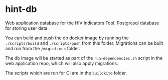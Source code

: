 # hint-db

Web application database for the HIV Indicators Tool. Postgresql database for storing user data.

You can build and push the db docker image by running the `./scripts/build` and `./scripts/push` from this folder.
Migrations can be built and run from the `/migrations` folder. 

The db image will be started as part of the `run-dependencies.sh` script in the web application repo, 
which will also apply migrations. 

The scripts which are run for CI are in the `buildkite` folder.
